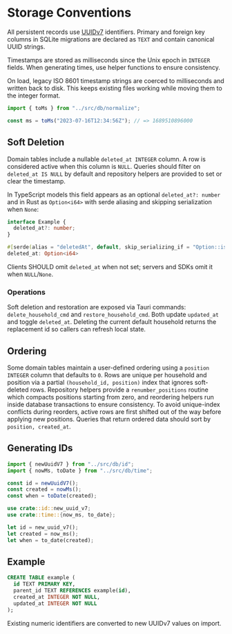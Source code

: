 # Storage Conventions

All persistent records use [UUIDv7](https://uuid6.github.io/uuid7/) identifiers.
Primary and foreign key columns in SQLite migrations are declared as `TEXT` and
contain canonical UUID strings.

Timestamps are stored as milliseconds since the Unix epoch in `INTEGER` fields.
When generating times, use helper functions to ensure consistency.

On load, legacy ISO 8601 timestamp strings are coerced to milliseconds and
written back to disk. This keeps existing files working while moving them to
the integer format.

```ts
import { toMs } from "../src/db/normalize";

const ms = toMs("2023-07-16T12:34:56Z"); // => 1689510896000
```

## Soft Deletion

Domain tables include a nullable `deleted_at INTEGER` column. A row is
considered active when this column is `NULL`. Queries should filter on
`deleted_at IS NULL` by default and repository helpers are provided to set or
clear the timestamp.

In TypeScript models this field appears as an optional `deleted_at?: number` and
in Rust as `Option<i64>` with serde aliasing and skipping serialization when
`None`:

```ts
interface Example {
  deleted_at?: number;
}
```

```rust
#[serde(alias = "deletedAt", default, skip_serializing_if = "Option::is_none")]
deleted_at: Option<i64>
```

Clients SHOULD omit `deleted_at` when not set; servers and SDKs omit it when
`NULL`/`None`.

### Operations

Soft deletion and restoration are exposed via Tauri commands:
`delete_household_cmd` and `restore_household_cmd`. Both update `updated_at`
and toggle `deleted_at`. Deleting the current default household returns the
replacement id so callers can refresh local state.

## Ordering

Some domain tables maintain a user-defined ordering using a `position INTEGER`
column that defaults to `0`. Rows are unique per household and position via a
partial `(household_id, position)` index that ignores soft-deleted rows.
Repository helpers provide a `renumber_positions` routine which compacts
positions starting from zero, and reordering helpers run inside database
transactions to ensure consistency. To avoid unique-index conflicts during
reorders, active rows are first shifted out of the way before applying new
positions. Queries that return ordered data should sort by `position, created_at`.

## Generating IDs

```ts
import { newUuidV7 } from "../src/db/id";
import { nowMs, toDate } from "../src/db/time";

const id = newUuidV7();
const created = nowMs();
const when = toDate(created);
```

```rust
use crate::id::new_uuid_v7;
use crate::time::{now_ms, to_date};

let id = new_uuid_v7();
let created = now_ms();
let when = to_date(created);
```

## Example

```sql
CREATE TABLE example (
  id TEXT PRIMARY KEY,
  parent_id TEXT REFERENCES example(id),
  created_at INTEGER NOT NULL,
  updated_at INTEGER NOT NULL
);
```

Existing numeric identifiers are converted to new UUIDv7 values on import.
